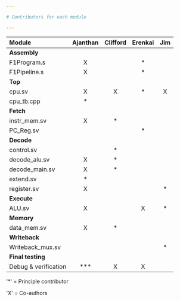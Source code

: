 ```yaml
---

# Contributors for each module

---
```


|**Module**|**Ajanthan**|**Clifford**|**Erenkai**|**Jim**|
|:-------|:------------:|:-------:|:-------:|:---------:|
|**Assembly**|
| F1Program.s |  X   |        |     *    |           |
| F1Pipeline.s |  X   |        |     *    |           |
|**Top**|
| cpu.sv |        X     |    X    |    *    |     X     |
| cpu_tb.cpp |    *     |         |         |           |
|**Fetch**|
| instr_mem.sv |   X    |    *    |         |           |
| PC_Reg.sv |           |         |    *    |           |
|**Decode**|
| control.sv |          |    *    |         |           |
| decode_alu.sv |   X   |    *    |         |           |
| decode_main.sv |  X   |    *    |         |           |
| extend.sv |     *     |         |         |           |
| register.sv |   X     |         |         |     *     |
|**Execute**|
| ALU.sv |       X      |         |    X    |     *     |
|**Memory**|
| data_mem.sv |    X    |    *    |         |           |
|**Writeback**|
| Writeback_mux.sv |    |         |         |     *     |
|**Final testing**|
|Debug & verification|***|    X   |    X    |           |

'*' = Principle contributor

'X' = Co-authors
